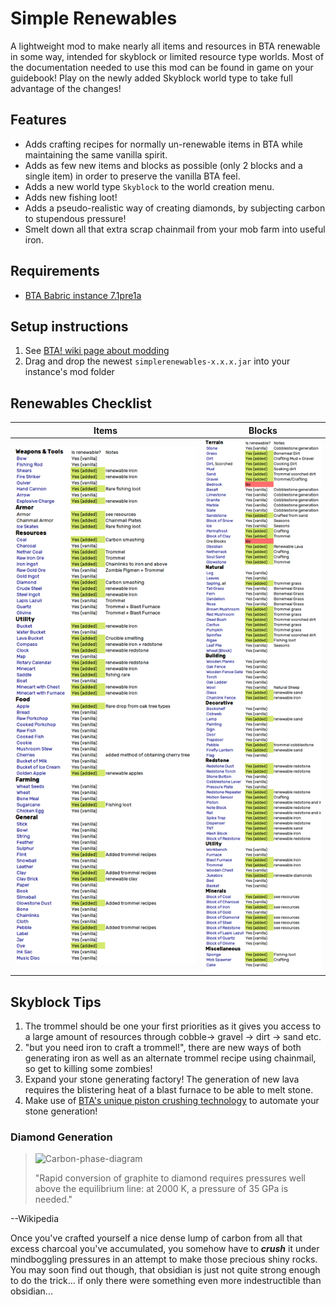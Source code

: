 # Simple Renewables

A lightweight mod to make nearly all items and resources in BTA renewable in some way, intended for skyblock or limited resource type worlds. Most of the documentation needed to use this mod can be found in game on your guidebook! Play on the newly added Skyblock world type to take full advantage of the changes! 

## Features
- Adds crafting recipes for normally un-renewable items in BTA while maintaining the same vanilla spirit. 
- Adds as few new items and blocks as possible (only 2 blocks and a single item) in order to preserve the vanilla BTA feel.
- Adds a new world type `Skyblock` to the world creation menu.
- Adds new fishing loot!
- Adds a pseudo-realistic way of creating diamonds, by subjecting carbon to stupendous pressure!
- Smelt down all that extra scrap chainmail from your mob farm into useful iron.

## Requirements
- [BTA Babric instance 7.1pre1a](https://github.com/Turnip-Labs/babric-instance-repo/releases/tag/v7.1-pre1a)

## Setup instructions
   
1. See [BTA! wiki page about modding](https://bta.miraheze.org/wiki/Modding)
2. Drag and drop the newest `simplerenewables-x.x.x.jar` into your instance's mod folder

## Renewables Checklist
   | Items               | Blocks                  |
   |---------------------|-------------------------|
   | ![img.png](img.png) | ![img_1.png](img_1.png) |
   


## Skyblock Tips

1. The trommel should be one your first priorities as it gives you access to a large amount of resources through cobble-> gravel -> dirt -> sand etc.
2. "but you need iron to craft a trommel!", there are new ways of both generating iron as well as an alternate trommel recipe using chainmail, so get to killing some zombies!
3. Expand your stone generating factory! The generation of new lava requires the blistering heat of a blast furnace to be able to melt stone. 
4. Make use of [BTA's unique piston crushing technology](https://bta.miraheze.org/wiki/Advanced_Mechanics) to automate your stone generation!
### Diamond Generation
> ![Carbon-phase-diagram](https://upload.wikimedia.org/wikipedia/commons/e/e0/Carbon-phase-diagramp.svg)
> 
>"Rapid conversion of graphite to diamond requires pressures well above the equilibrium line: at 2000 K, a pressure of 35 GPa is needed."

--Wikipedia

Once you've crafted yourself a nice dense lump of carbon from all that excess charcoal you've accumulated, you somehow have to **_crush_** it under mindboggling pressures in an attempt to make those precious shiny rocks. You may soon find out though, that obsidian is just not quite strong enough to do the trick... if only there were something even more indestructible than obsidian...
